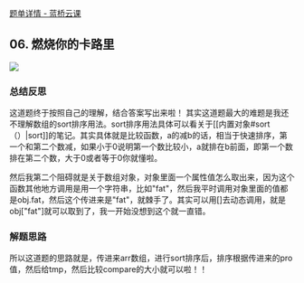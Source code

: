 [题单详情 - 蓝桥云课](https://www.lanqiao.cn/problem-list/24/)

## 06. 燃烧你的卡路里

![](https://cdn.nlark.com/yuque/0/2024/png/33778458/1711989861667-f9136168-e53a-488e-8034-066d33e31466.png)

### 总结反思

这道题终于按照自己的理解，结合答案写出来啦！ 其实这道题最大的难题是我还不理解数组的sort排序用法。sort排序用法具体可以看关于[[内置对象#sort（）|sort]]的笔记。其实具体就是比较函数，a的减b的话，相当于快速排序，第一个和第二个数减，如果小于0说明第一个数比较小，a就排在b前面，即第一个数排在第二个数，大于0或者等于0你就懂啦。

然后我第二个阻碍就是关于数组对象，对象里面一个属性值怎么取出来，因为这个函数其他地方调用是用一个字符串，比如"fat"，然后我平时调用对象里面的值都是obj.fat，然后这个传进来是"fat"，就棘手了。其实可以用\[]去动态调用，就是obj\["fat"]就可以取到了，我一开始没想到这个就一直错。

### 解题思路

所以这道题的思路就是，传进来arr数组，进行sort排序后，排序根据传进来的pro值，然后给tmp，然后比较compare的大小就可以啦！！